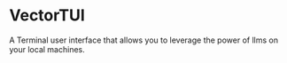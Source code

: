 # VectorTUI
A Terminal user interface that allows you to leverage the power of llms on your local machines. 
